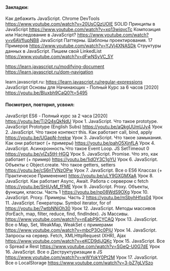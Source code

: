 #### Закладки: 
  Как дебажить JavaScript. Chrome DevTools
    https://www.youtube.com/watch?v=20UsCQzUOIE
  SOLID Принципы в JavaScript
    https://www.youtube.com/watch?v=xq13wiqvcTc
  Композиция или Наследование в JavaScript?
    https://www.youtube.com/watch?v=v6AVfIupNB8
  JavaScript Паттерны. Шаблоны проектирования. 17 Примеров
    https://www.youtube.com/watch?v=YJVj4XNASDk
  Структуры данных в JavaScript. Пишем свой LinkedList
    https://www.youtube.com/watch?v=dFwNSyVC_5Y

  https://learn.javascript.ru/modifying-document
  https://learn.javascript.ru/dom-navigation

  learn.javascript.ru:
    https://learn.javascript.ru/regular-expressions
  JavaScript Основы для Начинающих - Полный Курс за 6 часов [2020]
    https://youtu.be/Bluxbh9CaQ0?t=5495



#### Посмотрел, повторил, усвоил: 
  JavaScript ES6 - Полный курс за 2 часа [2020]
    https://youtu.be/Ti2Q4sQkNdU
  Урок 1. JavaScript. Что такое prototype. JavaScript Prototype (English Subs)
    https://youtu.be/aQkgUUmUJy4
  Урок 2. JavaScript. Что такое контекст this. Как работает call, bind, apply
    https://youtu.be/UGapN-hrekw 
  Урок 3. JavaScript. Что такое замыкания. Как они работают (+ примеры)
    https://youtu.be/pahO5XjnfLA
  Урок 4. JavaScript. Асинхронность.Что такое Event Loop. JS SetTimeout 0
    https://youtu.be/vIZs5tH-HGQ
  Урок 5. JavaScript. Promise. Что это, как работает (+ пример)
    https://youtu.be/1idOY3C1gYU
  Урок 6. JavaScript. Объекты с Object.create. Что такое getters, setters
    https://youtu.be/cS6nTVNzOPw
  Урок 7. JavaScript. Все о ES6 Классах (+ Практическое Применение)
    https://youtu.be/uLY9GXGMXaA
  Урок 8. JavaScript. Как работает Async, Await. Работа с сервером c fetch
    https://youtu.be/SHiUyM_fFME
  Урок 9. JavaScript. Proxy. Объекты, функции, классы. Часть 1
    https://youtu.be/np08WdS9OXg
  Урок 10. JavaScript. Proxy. Примеры. Часть 2
    https://youtu.be/mSbyhHfxs04
  Урок 11. JavaScript. Генераторы. Symbol iterator, for of
    https://youtu.be/7wtbNNiOh30
  Урок 12. JavaScript. Методы массивов (forEach, map, filter, reduce, find, findIndex). Js Массивы.
    https://www.youtube.com/watch?v=nEabP9CYCAQ
  Урок 13. JavaScript. Все о Map, Set, WeakMap, WeakSet с примерами
    https://www.youtube.com/watch?v=mbcP3Oc0PjU
  Урок 14. JavaScript. Запросы на сервер. Fetch, XMLHttpRequest (XHR), Ajax
    https://www.youtube.com/watch?v=eKCD9djJQKc
  Урок 15. JavaScript. Все о Spread и Rest
    https://www.youtube.com/watch?v=SGeQ-U0G7dE
  Урок 16. JavaScript. Все о Деструктуризации в JS
    https://www.youtube.com/watch?v=wWYokY0Pt2M
  Урок 17. JavaScript. Все о LocalStorage
    https://www.youtube.com/watch?v=3-bZ7gLVSzo
  